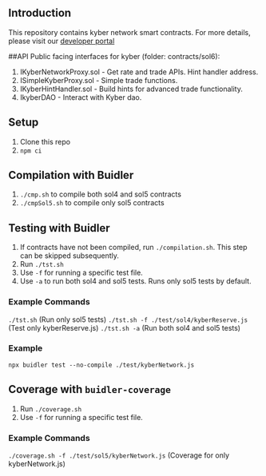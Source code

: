 ## Introduction
This repository contains kyber network smart contracts.
For more details, please visit our [developer portal](https://developer.kyber.network/)

##API
Public facing interfaces for kyber (folder: contracts/sol6):
1. IKyberNetworkProxy.sol - Get rate and trade APIs. Hint handler address.
2. ISimpleKyberProxy.sol - Simple trade functions.
3. IKyberHintHandler.sol - Build hints for advanced trade functionality.
4. IkyberDAO - Interact with Kyber dao.

## Setup
1. Clone this repo
2. `npm ci`

## Compilation with Buidler
1. `./cmp.sh` to compile both sol4 and sol5 contracts
2. `./cmpSol5.sh` to compile only sol5 contracts

## Testing with Buidler
1. If contracts have not been compiled, run `./compilation.sh`. This step can be skipped subsequently.
2. Run `./tst.sh`
3. Use `-f` for running a specific test file.
5. Use `-a` to run both sol4 and sol5 tests. Runs only sol5 tests by default.

### Example Commands
`./tst.sh` (Run only sol5 tests)
`./tst.sh -f ./test/sol4/kyberReserve.js` (Test only kyberReserve.js)
`./tst.sh -a` (Run both sol4 and sol5 tests)

### Example
`npx buidler test --no-compile ./test/kyberNetwork.js`

## Coverage with `buidler-coverage`
1. Run `./coverage.sh`
2. Use `-f` for running a specific test file.

### Example Commands
`./coverage.sh -f ./test/sol5/kyberNetwork.js` (Coverage for only kyberNetwork.js)